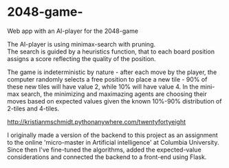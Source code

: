 # 2048-game-

Web app with an AI-player for the 2048-game

The AI-player is using minimax-search with pruning.  
The search is guided by a heuristics function, that to each
board position assigns a score reflecting the quality of the position.

The game is indeterministic by nature - after each move by the player, the computer randomly selects a free position to place a new tile - 90% of these new tiles will have value 2, while 10% will have value 4. In the
mini-max search, the minimizing and maximazing agents are choosing their moves based on expected values given
the known 10%-90% distribution of 2-tiles and 4-tiles.

http://kristianmschmidt.pythonanywhere.com/twentyfortyeight

I originally made a version of the backend to this project as an assignment to the online 'micro-master in Artificial intelligence' at Columbia University. Since then I've fine-tuned the algorithms, added the expected-value considerations and connected the backend to a front-end using Flask. 
